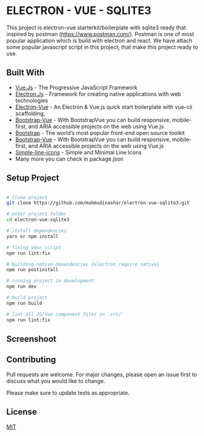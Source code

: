 # ELECTRON - VUE - SQLITE3
This project is electron-vue starterkit/boilerplate with sqlite3 ready that inspired by postman (https://www.postman.com/). Postman is one of most popular application which is build with electron and react. We have attach some popular javascript script in this project, that make this project ready to use.

## Built With
* [Vue.Js](https://vuejs.org/) - The Progressive JavaScript Framework 
* [Electron.Js](https://www.electronjs.org/) - Framework for creating native applications with web technologies
* [Electron-Vue](https://github.com/SimulatedGREG/electron-vue) - An Electron & Vue.js quick start boilerplate with vue-cli scaffolding,
* [Bootstrap-Vue](https://bootstrap-vue.org/) - With BootstrapVue you can build responsive, mobile-first, and ARIA accessible projects on the web using Vue.js
* [Bootstrap](https://getbootstrap.com/) - The world’s most popular front-end open source toolkit
* [Bootstrap-Vue](https://bootstrap-vue.org/) - With BootstrapVue you can build responsive, mobile-first, and ARIA accessible projects on the web using Vue.js
* [Simple-line-icons](https://simplelineicons.github.io/) -  Simple and Minimal Line Icons 
* Many more you can check in package.json

## Setup Project

``` bash

# clone project
git clone https://github.com/mahmudinashar/electron-vue-sqlite3.git

# enter project folder
cd electron-vue-sqlite3

# install dependencies
yarn or npm install

# fixing your script
npm run lint:fix

# building native dependencies {electron require native}
npm run postinstall

# running project in development
npm run dev

# build project
npm run build

# lint all JS/Vue component files in `src/`
npm run lint:fix

```

## Screenshoot


## Contributing
Pull requests are welcome. For major changes, please open an issue first to discuss what you would like to change.

Please make sure to update tests as appropriate.

## License
[MIT](https://choosealicense.com/licenses/mit/)
